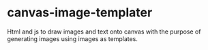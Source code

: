 # canvas-image-templater
Html and js to draw images and text onto canvas with the purpose of generating images using images as templates.
